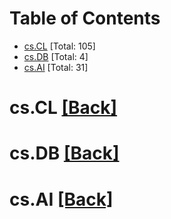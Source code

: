 <div id=toc></div>

# Table of Contents

- [cs.CL](#cs.CL) [Total: 105]
- [cs.DB](#cs.DB) [Total: 4]
- [cs.AI](#cs.AI) [Total: 31]


<div id='cs.CL'></div>

# cs.CL [[Back]](#toc)



<div id='cs.DB'></div>

# cs.DB [[Back]](#toc)



<div id='cs.AI'></div>

# cs.AI [[Back]](#toc)

